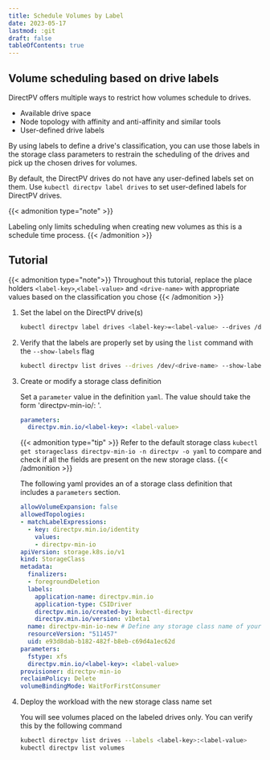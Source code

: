 ```yaml
---
title: Schedule Volumes by Label
date: 2023-05-17
lastmod: :git
draft: false
tableOfContents: true
---
```


## Volume scheduling based on drive labels

DirectPV offers multiple ways to restrict how volumes schedule to drives.

- Available drive space
- Node topology with affinity and anti-affinity and similar tools
- User-defined drive labels
 
By using labels to define a drive's classification, you can use those labels in the storage class parameters to restrain the scheduling of the drives and pick up the chosen drives for volumes. 

By default, the DirectPV drives do not have any user-defined labels set on them. 
Use `kubectl directpv label drives` to set user-defined labels for DirectPV drives.

{{< admonition type="note" >}}

Labeling only limits scheduling when creating new volumes as this is a schedule time process.
{{< /admonition >}}

## Tutorial

{{< admonition type="note">}}
Throughout this tutorial, replace the place holders `<label-key>`,`<label-value>` and `<drive-name>` with appropriate values based on the classification you chose
{{< /admonition >}}

1. Set the label on the DirectPV drive(s)

   ```sh {.copy}
   kubectl directpv label drives <label-key>=<label-value> --drives /dev/<drive-name>
   ```

2. Verify that the labels are properly set by using the `list` command with the `--show-labels` flag

   ```sh {.copy}
   kubectl directpv list drives --drives /dev/<drive-name> --show-labels
   ```

3. Create or modify a storage class definition 
 
   Set a `parameter` value in the definition `yaml`.
   The value should take the form 'directpv-min-io/<label-key>: <label-value>'.
   
   ```yaml {.copy}
   parameters:
     directpv.min.io/<label-key>: <label-value>
   ```

   {{< admonition type="tip" >}}
   Refer to the default storage class `kubectl get storageclass directpv-min-io -n directpv -o yaml` to compare and check if all the fields are present on the new storage class.
   {{< /admonition >}}
   
   The following yaml provides an of a storage class definition that includes a `parameters` section.
   
   ```yaml {.copy}
   allowVolumeExpansion: false
   allowedTopologies:
   - matchLabelExpressions:
     - key: directpv.min.io/identity
       values:
       - directpv-min-io
   apiVersion: storage.k8s.io/v1
   kind: StorageClass
   metadata:
     finalizers:
     - foregroundDeletion
     labels:
       application-name: directpv.min.io
       application-type: CSIDriver
       directpv.min.io/created-by: kubectl-directpv
       directpv.min.io/version: v1beta1
     name: directpv-min-io-new # Define any storage class name of your choice
     resourceVersion: "511457"
     uid: e93d8dab-b182-482f-b8eb-c69d4a1ec62d
   parameters:
     fstype: xfs
     directpv.min.io/<label-key>: <label-value>
   provisioner: directpv-min-io
   reclaimPolicy: Delete
   volumeBindingMode: WaitForFirstConsumer
   ```

4. Deploy the workload with the new storage class name set

   You will see volumes placed on the labeled drives only. You can verify this by the following command

   ```sh {.copy}
   kubectl directpv list drives --labels <label-key>:<label-value>
   kubectl directpv list volumes
   ```

